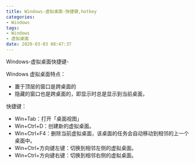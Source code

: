 ```yaml
---
title: Windows-虚拟桌面-快捷键,hotkey
categories:
- Windows
tags:
- Windows
- 虚拟桌面
date: 2020-03-03 08:47:37
---
```


Windows-虚拟桌面快捷键-

<!--more-->

Windows 虚拟桌面特点：
* 置于顶层的窗口是跨桌面的
* 隐藏的窗口也是跨桌面的，即显示时总是显示到当前桌面，

快捷键：
* Win+Tab：打开「桌面视图」
* Win+Ctrl+D：创建新的虚拟桌面。
* Win+Ctrl+F4：删除当前虚拟桌面，该桌面的任务会自动移动到相邻的上一个桌面中。
* Win+Ctrl+方向键左键：切换到相邻左侧的虚拟桌面。
* Win+Ctrl+方向键右键：切换到相邻右侧的虚拟桌面。
